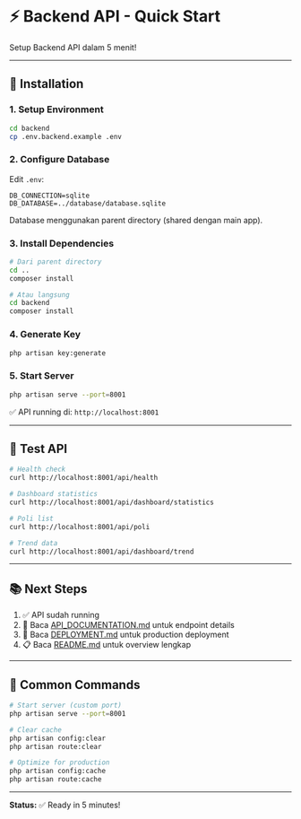# ⚡ Backend API - Quick Start

Setup Backend API dalam 5 menit!

---

## 🚀 Installation

### 1. Setup Environment

```bash
cd backend
cp .env.backend.example .env
```

### 2. Configure Database

Edit `.env`:
```env
DB_CONNECTION=sqlite
DB_DATABASE=../database/database.sqlite
```

Database menggunakan parent directory (shared dengan main app).

### 3. Install Dependencies

```bash
# Dari parent directory
cd ..
composer install

# Atau langsung
cd backend
composer install
```

### 4. Generate Key

```bash
php artisan key:generate
```

### 5. Start Server

```bash
php artisan serve --port=8001
```

✅ API running di: `http://localhost:8001`

---

## 🧪 Test API

```bash
# Health check
curl http://localhost:8001/api/health

# Dashboard statistics
curl http://localhost:8001/api/dashboard/statistics

# Poli list
curl http://localhost:8001/api/poli

# Trend data
curl http://localhost:8001/api/dashboard/trend
```

---

## 📚 Next Steps

1. ✅ API sudah running
2. 📖 Baca [API_DOCUMENTATION.md](API_DOCUMENTATION.md) untuk endpoint details
3. 🚀 Baca [DEPLOYMENT.md](DEPLOYMENT.md) untuk production deployment
4. 📋 Baca [README.md](README.md) untuk overview lengkap

---

## 🔧 Common Commands

```bash
# Start server (custom port)
php artisan serve --port=8001

# Clear cache
php artisan config:clear
php artisan route:clear

# Optimize for production
php artisan config:cache
php artisan route:cache
```

---

**Status:** ✅ Ready in 5 minutes!

